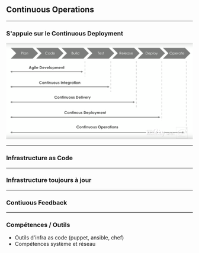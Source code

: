 ## Continuous Operations

----

### S'appuie sur le Continuous Deployment
<img src="images/wf-coperations.png" style="background:none; border:none; box-shadow:none;"/>

----

### Infrastructure as Code

----

### Infrastructure toujours à jour

----

### Contiuous Feedback

----

### Compétences / Outils

* Outils d'infra as code (puppet, ansible, chef)
* Compétences système et réseau

